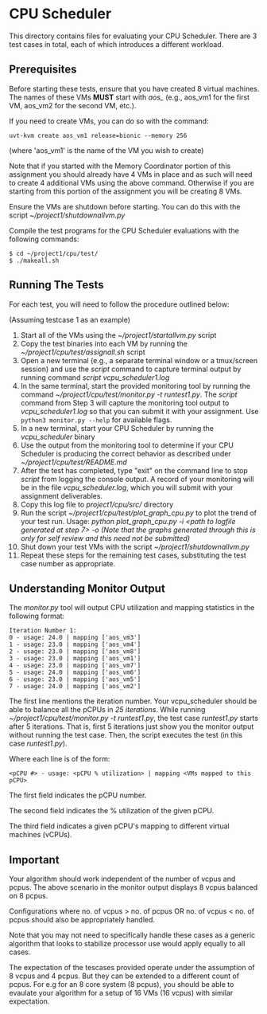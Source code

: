 # CPU Scheduler

This directory contains files for evaluating your CPU Scheduler. There are 3 test cases in total, each of which introduces a different workload.

## Prerequisites

Before starting these tests, ensure that you have created 8 virtual machines. The names of these VMs **MUST** start with *aos_* (e.g., aos_vm1 for the first VM, aos_vm2 for the second VM, etc.).

If you need to create VMs, you can do so with the command:

`uvt-kvm create aos_vm1 release=bionic --memory 256`

(where 'aos_vm1' is the name of the VM you wish to create)

Note that if you started with the Memory Coordinator portion of this assignment you should already have 4 VMs in place and as such will need to create 4 additional VMs using the above command. Otherwise if you are starting from this portion of the assignment you will be creating 8 VMs.

Ensure the VMs are shutdown before starting. You can do this with the script *~/project1/shutdownallvm.py*

Compile the test programs for the CPU Scheduler evaluations with the following commands:

```
$ cd ~/project1/cpu/test/
$ ./makeall.sh
```

## Running The Tests

For each test, you will need to follow the procedure outlined below:

(Assuming testcase 1 as an example)
1. Start all of the VMs using the *~/project1/startallvm.py* script
2. Copy the test binaries into each VM by running the *~/project1/cpu/test/assignall.sh* script
3. Open a new terminal (e.g., a separate terminal window or a tmux/screen session) and use the *script* command to capture terminal output by running command *script vcpu_scheduler1.log*
4. In the same terminal, start the provided monitoring tool by running the command *~/project1/cpu/test/monitor.py -t runtest1.py*. The *script* command from Step 3 will capture the monitoring tool output to *vcpu_scheduler1.log* so that you can submit it with your assignment. Use `python3 monitor.py --help` for available flags.
5. In a new terminal, start your CPU Scheduler by running the *vcpu_scheduler* binary
6. Use the output from the monitoring tool to determine if your CPU Scheduler is producing the correct behavior as described under *~/project1/cpu/test/README.md*
7. After the test has completed, type "exit" on the command line to stop *script* from logging the console output. A record of your monitoring will be in the file *vcpu_scheduler.log*, which you will submit with your assignment deliverables.
8. Copy this log file to *project1/cpu/src/* directory
9. Run the script *~/project1/cpu/test/plot_graph_cpu.py* to plot the trend of your test run. Usage: *python plot_graph_cpu.py -i <path to logfile generated at step 7> -o <path to a new file to save the graph>*
*(Note that the graphs generated through this is only for self review and this need not be submitted)*
10. Shut down your test VMs with the script *~/project1/shutdownallvm.py*
11. Repeat these steps for the remaining test cases, substituting the test case number as appropriate.

## Understanding Monitor Output

The *monitor.py* tool will output CPU utilization and mapping statistics in the following format:

```
Iteration Number 1:
0 - usage: 24.0 | mapping ['aos_vm3']
1 - usage: 23.0 | mapping ['aos_vm4']
2 - usage: 23.0 | mapping ['aos_vm8']
3 - usage: 23.0 | mapping ['aos_vm1']
4 - usage: 23.0 | mapping ['aos_vm7']
5 - usage: 24.0 | mapping ['aos_vm6']
6 - usage: 23.0 | mapping ['aos_vm5']
7 - usage: 24.0 | mapping ['aos_vm2']
```

The first line mentions the iteration number. Your vcpu_scheduler should be able to balance all the pCPUs in *25 iterations*. While running *~/project1/cpu/test/monitor.py -t runtest1.py*, the test case *runtest1.py* starts after 5 iterations. That is, first 5 iterations just show you the monitor output without running the test case. Then, the script executes the test (in this case *runtest1.py*). 

Where each line is of the form:

`<pCPU #> - usage: <pCPU % utilization> | mapping <VMs mapped to this pCPU>`

The first field indicates the pCPU number.

The second field indicates the % utilization of the given pCPU.

The third field indicates a given pCPU's mapping to different virtual machines (vCPUs).

## Important
Your algorithm should work independent of the number of vcpus and pcpus. The above scenario in the monitor output displays 8 vcpus balanced on 8 pcpus.

Configurations where no. of vcpus > no. of pcpus OR no. of vcpus < no. of pcpus should also be appropriately handled.

Note that you may not need to specifically handle these cases as a generic algorithm that looks to stabilize processor use would apply equally to all cases.

The expectation of the tescases provided operate under the assumption of 8 vcpus and 4 pcpus. But they can be extended to a different count of pcpus. For e.g for an 8 core system (8 pcpus), you should be able to evaulate your algorithm for a setup of 16 VMs (16 vcpus) with similar expectation.
